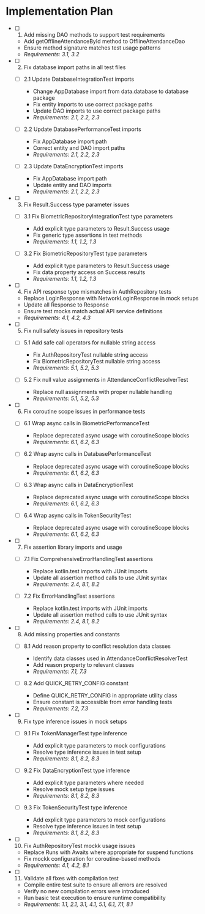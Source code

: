 # Implementation Plan

- [ ] 1. Add missing DAO methods to support test requirements
  - Add getOfflineAttendanceById method to OfflineAttendanceDao
  - Ensure method signature matches test usage patterns
  - _Requirements: 3.1, 3.2_

- [ ] 2. Fix database import paths in all test files
  - [ ] 2.1 Update DatabaseIntegrationTest imports
    - Change AppDatabase import from data.database to database package
    - Fix entity imports to use correct package paths
    - Update DAO imports to use correct package paths
    - _Requirements: 2.1, 2.2, 2.3_

  - [ ] 2.2 Update DatabasePerformanceTest imports
    - Fix AppDatabase import path
    - Correct entity and DAO import paths
    - _Requirements: 2.1, 2.2, 2.3_

  - [ ] 2.3 Update DataEncryptionTest imports
    - Fix AppDatabase import path
    - Update entity and DAO imports
    - _Requirements: 2.1, 2.2, 2.3_

- [ ] 3. Fix Result.Success type parameter issues
  - [ ] 3.1 Fix BiometricRepositoryIntegrationTest type parameters
    - Add explicit type parameters to Result.Success usage
    - Fix generic type assertions in test methods
    - _Requirements: 1.1, 1.2, 1.3_

  - [ ] 3.2 Fix BiometricRepositoryTest type parameters
    - Add explicit type parameters to Result.Success usage
    - Fix data property access on Success results
    - _Requirements: 1.1, 1.2, 1.3_

- [ ] 4. Fix API response type mismatches in AuthRepository tests
  - Replace LoginResponse with NetworkLoginResponse in mock setups
  - Update all Response<LoginResponse> to Response<NetworkLoginResponse>
  - Ensure test mocks match actual API service definitions
  - _Requirements: 4.1, 4.2, 4.3_

- [ ] 5. Fix null safety issues in repository tests
  - [ ] 5.1 Add safe call operators for nullable string access
    - Fix AuthRepositoryTest nullable string access
    - Fix BiometricRepositoryTest nullable string access
    - _Requirements: 5.1, 5.2, 5.3_

  - [ ] 5.2 Fix null value assignments in AttendanceConflictResolverTest
    - Replace null assignments with proper nullable handling
    - _Requirements: 5.1, 5.2, 5.3_

- [ ] 6. Fix coroutine scope issues in performance tests
  - [ ] 6.1 Wrap async calls in BiometricPerformanceTest
    - Replace deprecated async usage with coroutineScope blocks
    - _Requirements: 6.1, 6.2, 6.3_

  - [ ] 6.2 Wrap async calls in DatabasePerformanceTest
    - Replace deprecated async usage with coroutineScope blocks
    - _Requirements: 6.1, 6.2, 6.3_

  - [ ] 6.3 Wrap async calls in DataEncryptionTest
    - Replace deprecated async usage with coroutineScope blocks
    - _Requirements: 6.1, 6.2, 6.3_

  - [ ] 6.4 Wrap async calls in TokenSecurityTest
    - Replace deprecated async usage with coroutineScope blocks
    - _Requirements: 6.1, 6.2, 6.3_

- [ ] 7. Fix assertion library imports and usage
  - [ ] 7.1 Fix ComprehensiveErrorHandlingTest assertions
    - Replace kotlin.test imports with JUnit imports
    - Update all assertion method calls to use JUnit syntax
    - _Requirements: 2.4, 8.1, 8.2_

  - [ ] 7.2 Fix ErrorHandlingTest assertions
    - Replace kotlin.test imports with JUnit imports
    - Update all assertion method calls to use JUnit syntax
    - _Requirements: 2.4, 8.1, 8.2_

- [ ] 8. Add missing properties and constants
  - [ ] 8.1 Add reason property to conflict resolution data classes
    - Identify data classes used in AttendanceConflictResolverTest
    - Add reason property to relevant classes
    - _Requirements: 7.1, 7.3_

  - [ ] 8.2 Add QUICK_RETRY_CONFIG constant
    - Define QUICK_RETRY_CONFIG in appropriate utility class
    - Ensure constant is accessible from error handling tests
    - _Requirements: 7.2, 7.3_

- [ ] 9. Fix type inference issues in mock setups
  - [ ] 9.1 Fix TokenManagerTest type inference
    - Add explicit type parameters to mock configurations
    - Resolve type inference issues in test setup
    - _Requirements: 8.1, 8.2, 8.3_

  - [ ] 9.2 Fix DataEncryptionTest type inference
    - Add explicit type parameters where needed
    - Resolve mock setup type issues
    - _Requirements: 8.1, 8.2, 8.3_

  - [ ] 9.3 Fix TokenSecurityTest type inference
    - Add explicit type parameters to mock configurations
    - Resolve type inference issues in test setup
    - _Requirements: 8.1, 8.2, 8.3_

- [ ] 10. Fix AuthRepositoryTest mockk usage issues
  - Replace Runs with Awaits where appropriate for suspend functions
  - Fix mockk configuration for coroutine-based methods
  - _Requirements: 4.1, 4.2, 8.1_

- [ ] 11. Validate all fixes with compilation test
  - Compile entire test suite to ensure all errors are resolved
  - Verify no new compilation errors were introduced
  - Run basic test execution to ensure runtime compatibility
  - _Requirements: 1.1, 2.1, 3.1, 4.1, 5.1, 6.1, 7.1, 8.1_